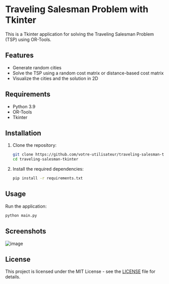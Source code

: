 
# Traveling Salesman Problem with Tkinter

This is a Tkinter application for solving the Traveling Salesman Problem (TSP) using OR-Tools.

## Features

- Generate random cities
- Solve the TSP using a random cost matrix or distance-based cost matrix
- Visualize the cities and the solution in 2D

## Requirements

- Python 3.9
- OR-Tools
- Tkinter

## Installation

1. Clone the repository:
   ```sh
   git clone https://github.com/votre-utilisateur/traveling-salesman-tkinter.git
   cd traveling-salesman-tkinter
   ```

2. Install the required dependencies:
   ```sh
   pip install -r requirements.txt
   ```

## Usage

Run the application:
```sh
python main.py
```

## Screenshots

![image](https://github.com/user-attachments/assets/c520bfe4-766f-4448-805f-62283cd37066)


## License

This project is licensed under the MIT License - see the [LICENSE](LICENSE) file for details.
